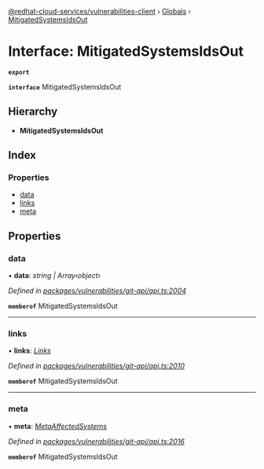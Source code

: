 [@redhat-cloud-services/vulnerabilities-client](../README.md) › [Globals](../globals.md) › [MitigatedSystemsIdsOut](mitigatedsystemsidsout.md)

# Interface: MitigatedSystemsIdsOut

**`export`** 

**`interface`** MitigatedSystemsIdsOut

## Hierarchy

* **MitigatedSystemsIdsOut**

## Index

### Properties

* [data](mitigatedsystemsidsout.md#data)
* [links](mitigatedsystemsidsout.md#links)
* [meta](mitigatedsystemsidsout.md#meta)

## Properties

###  data

• **data**: *string | Array‹object›*

*Defined in [packages/vulnerabilities/git-api/api.ts:2004](https://github.com/RedHatInsights/javascript-clients/blob/master/packages/vulnerabilities/git-api/api.ts#L2004)*

**`memberof`** MitigatedSystemsIdsOut

___

###  links

• **links**: *[Links](links.md)*

*Defined in [packages/vulnerabilities/git-api/api.ts:2010](https://github.com/RedHatInsights/javascript-clients/blob/master/packages/vulnerabilities/git-api/api.ts#L2010)*

**`memberof`** MitigatedSystemsIdsOut

___

###  meta

• **meta**: *[MetaAffectedSystems](metaaffectedsystems.md)*

*Defined in [packages/vulnerabilities/git-api/api.ts:2016](https://github.com/RedHatInsights/javascript-clients/blob/master/packages/vulnerabilities/git-api/api.ts#L2016)*

**`memberof`** MitigatedSystemsIdsOut
